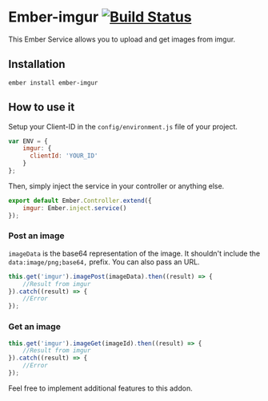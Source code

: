 # Ember-imgur [![Build Status](https://travis-ci.org/alexmngn/ember-imgur.png?branch=master)](https://travis-ci.org/alexmngn/ember-imgur)

This Ember Service allows you to upload and get images from imgur.

## Installation

```
ember install ember-imgur
```

## How to use it

Setup your Client-ID in the `config/environment.js` file of your project.

```javascript
var ENV = {
    imgur: {
      clientId: 'YOUR_ID'
    }
};
```

Then, simply inject the service in your controller or anything else.

```javascript
export default Ember.Controller.extend({
	imgur: Ember.inject.service()
});

```

### Post an image

`imageData` is the base64 representation of the image. It shouldn't include the `data:image/png;base64,` prefix. You can also pass an URL.

```javascript
this.get('imgur').imagePost(imageData).then((result) => {
	//Result from imgur
}).catch((result) => {
	//Error
});
```

### Get an image

```javascript
this.get('imgur').imageGet(imageId).then((result) => {
	//Result from imgur
}).catch((result) => {
	//Error
});
```

Feel free to implement additional features to this addon.

